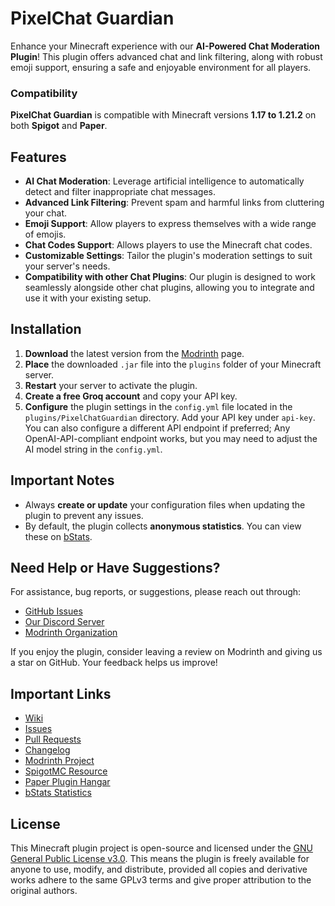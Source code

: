 # PixelChat Guardian

Enhance your Minecraft experience with our **AI-Powered Chat Moderation Plugin**! This plugin offers advanced chat and
link filtering, along with robust emoji support, ensuring a safe and enjoyable environment for all players.

### Compatibility

**PixelChat Guardian** is compatible with Minecraft versions **1.17 to 1.21.2** on both **Spigot** and **Paper**.

## Features

- **AI Chat Moderation**: Leverage artificial intelligence to automatically detect and filter inappropriate chat
  messages.
- **Advanced Link Filtering**: Prevent spam and harmful links from cluttering your chat.
- **Emoji Support**: Allow players to express themselves with a wide range of emojis.
- **Chat Codes Support**: Allows players to use the Minecraft chat codes.
- **Customizable Settings**: Tailor the plugin's moderation settings to suit your server's needs.
- **Compatibility with other Chat Plugins**: Our plugin is designed to work seamlessly alongside other chat plugins, allowing you to integrate and use it with your existing setup.

## Installation

1. **Download** the latest version from the [Modrinth](https://modrinth.com/plugin/pixelchatguardian/) page.
2. **Place** the downloaded `.jar` file into the `plugins` folder of your Minecraft server.
3. **Restart** your server to activate the plugin.
4. **Create a free Groq account** and copy your API key.
5. **Configure** the plugin settings in the `config.yml` file located in the `plugins/PixelChatGuardian` directory. Add
   your API key under `api-key`. You can also configure a different API endpoint if preferred; Any OpenAI-API-compliant
   endpoint works, but you may need to adjust the AI model string in the `config.yml`.

## Important Notes

- Always **create or update** your configuration files when updating the plugin to prevent any issues.
- By default, the plugin collects **anonymous statistics**. You can view these
  on [bStats](https://www.bstats.org/plugin/bukkit/PixelChat%20Guardian/23371).

## Need Help or Have Suggestions?

For assistance, bug reports, or suggestions, please reach out through:

- [GitHub Issues](https://github.com/PixelMindMC/PixelChatGuardian/issues)
- [Our Discord Server](https://discord.gg/hyGpwCp3zq)
- [Modrinth Organization](https://modrinth.com/organization/pixelmindmc)

If you enjoy the plugin, consider leaving a review on Modrinth and giving us a star on GitHub. Your feedback helps us
improve!

## Important Links

- [Wiki](https://github.com/PixelMindMC/PixelChatGuardian/wiki)
- [Issues](https://github.com/PixelMindMC/PixelChatGuardian/issues)
- [Pull Requests](https://github.com/PixelMindMC/PixelChatGuardian/pulls)
- [Changelog](https://github.com/PixelMindMC/PixelChatGuardian/blob/master/CHANGELOG.md)
- [Modrinth Project](https://modrinth.com/plugin/pixelchatguardian/)
- [SpigotMC Resource](https://www.spigotmc.org/resources/pixelchat-guardian.120146/)
- [Paper Plugin Hangar](https://hangar.papermc.io/PixelMindMC/PixelChat_Guardian)
- [bStats Statistics](https://www.bstats.org/plugin/bukkit/PixelChat%20Guardian/23371)

## License

This Minecraft plugin project is open-source and licensed under
the [GNU General Public License v3.0](https://github.com/PixelMindMC/PixelChatGuardian/blob/master/LICENSE). This means
the
plugin is freely available for anyone to use, modify, and distribute, provided all copies and derivative works adhere to
the same GPLv3 terms and give proper attribution to the original authors.
